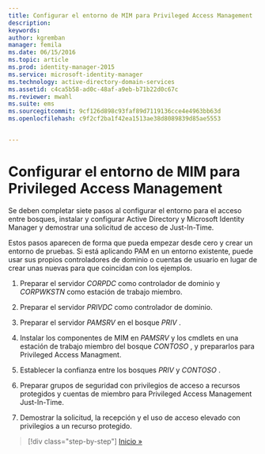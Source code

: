 ```yaml
---
title: Configurar el entorno de MIM para Privileged Access Management | Microsoft Identity Manager
description: 
keywords: 
author: kgremban
manager: femila
ms.date: 06/15/2016
ms.topic: article
ms.prod: identity-manager-2015
ms.service: microsoft-identity-manager
ms.technology: active-directory-domain-services
ms.assetid: c4ca5b58-ad0c-48af-a9eb-b71b22d0c67c
ms.reviewer: mwahl
ms.suite: ems
ms.sourcegitcommit: 9cf126d898c93faf89d7119136cce4e4963bb63d
ms.openlocfilehash: c9f2cf2ba1f42ea1513ae38d8089839d85ae5553


---
```


# Configurar el entorno de MIM para Privileged Access Management
Se deben completar siete pasos al configurar el entorno para el acceso entre bosques, instalar y configurar Active Directory y Microsoft Identity Manager y demostrar una solicitud de acceso de Just-In-Time.

Estos pasos aparecen de forma que pueda empezar desde cero y crear un entorno de pruebas. Si está aplicando PAM en un entorno existente, puede usar sus propios controladores de dominio o cuentas de usuario en lugar de crear unas nuevas para que coincidan con los ejemplos.

1.  Preparar el servidor *CORPDC* como controlador de dominio y *CORPWKSTN* como estación de trabajo miembro.

2.  Preparar el servidor *PRIVDC* como controlador de dominio.

3.  Preparar el servidor *PAMSRV* en el bosque *PRIV* .

4.  Instalar los componentes de MIM en *PAMSRV* y los cmdlets en una estación de trabajo miembro del bosque *CONTOSO* , y prepararlos para Privileged Access Managment.

5.  Establecer la confianza entre los bosques *PRIV* y *CONTOSO* .

6.  Preparar grupos de seguridad con privilegios de acceso a recursos protegidos y cuentas de miembro para Privileged Access Management Just-In-Time.

7.  Demostrar la solicitud, la recepción y el uso de acceso elevado con privilegios a un recurso protegido.

>[!div class="step-by-step"] [Inicio »](step-1-prepare-corp-domain.md)



<!--HONumber=Jun16_HO3-->


